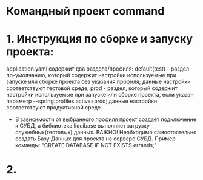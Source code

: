 # Командный проект command

# 1. Инструкция по сборке и запуску проекта:
application.yaml содержит два раздела/профиля:
    default(test) - раздел по-умолчанию, который содержит настройки используемые
при запуске или сборке проекта без указания профиля; данные настройки соответствуют
тестовой среде;
    prod - раздел, который содержит настройки используемые при запуске или
сборке проекта, если указан параметр --spring.profiles.active=prod; данные настройки
соответствуют продуктивной среде.

* В зависимости от выбранного профиля проект создаёт подключение к СУБД,
а библиотека liquibase выполняет загрузку служебных(тестовых) данных.
ВАЖНО! Необходимо самостоятельно создать Базу Данных для проекта на сервере СУБД.
Пример команды: "CREATE DATABASE IF NOT EXISTS errands;"

# 2. 